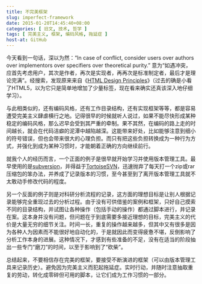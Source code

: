 ```yaml
---
title: 不完美框架
slug: imperfect-framework
date: 2015-01-20T14:45:40+08:00
categories: [ 旧文, 技术, 哲学 ]
tags: [ 完美主义, 框架, 编码风格, 拖延症 ]
host-at: GitHub
---
```

今天看到一句话，深以为然：“In case of conflict, consider users over authors over implementors over specifiers over theoretical purity.” 意为“如遇冲突，应首先考虑用户，其次是作者，再次是实现者，再再次是标准制定者，最后才是理论完满”。经搜索，发现原来来自《[HTML Design Principles]》（过去的确是小看了HTML5，以为它只是简单地增加了少量标签，现在看来确实还真该深入地仔细学习）。

与此相类似的，还有编码风格，还有工作目录结构，还有实现框架等等，都是容易遭受完美主义肆虐横行之地。记得很早的时候就听人说过，如果不能尽快形成某种稳定的编码风格，那么迟早会受到其严重的牵制。果不其然，在编码的路上走的时间越长，就会在代码洁癖的泥潭中越陷越深。这能带来好处，比如能够注意到细小的符号错误，但也会带来很大的心理负担。而只有把这些负担转换成为一种行为方式，并强化到成为某种习惯时，才能朝着正确的方向继续前行。

就我个人的经历而言，一个正面的例子是很早就开始学习并使用版本管理工具。最早使用的是[subversion]，并得益于[TortoiseSVN]，迅速抛弃了每天打一个zip或rar压缩包的笨办法，并养成了记录版本的习惯，至今甚至到了离开版本管理工具就不太敢动手修改代码的程度。

另一个反面的例子则是对科研分析流程的记录，这方面的理想目标是让别人根据记录能够完全重现过去的分析过程。由于没有可供借鉴的案例和框架，只好自己摸索不同的目录结构，并试图让各种操作（包括手动的操作）都通过脚本进行，并记录在案。这本身并没有问题，但问题在于到底需要多接近理想的目标，完美主义的代价是大量无穷的细节关注。时间一长，重复的操作越来越多，但其中又有很多是因为各种人为因素而不能很好地自动化的，于是就因此而变得疲惫不堪，反倒影响了分析工作本身的进展。这种情况下，才感到有些准备的不足，没有在适当的阶段抽出一些专门“磨刀”的时间，以至于影响到了“砍柴”。

总结起来，不要相信存在完美的框架，要接受不断演进的框架（可以由版本管理工具来记录历史）。避免因为完美主义而犯起拖延症。实时行动，并随时注意抽取重复的劳动，转化成零碎但可用的脚本，让它们成为工作习惯的一部分。

[HTML Design Principles]: http://www.w3.org/TR/html-design-principles/
[subversion]: http://subversion.apache.org/
[TortoiseSVN]: http://tortoisesvn.net/

